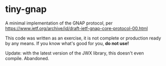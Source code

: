 # tiny-gnap

A minimal implementation of the GNAP protocol, per https://www.ietf.org/archive/id/draft-ietf-gnap-core-protocol-00.html

This code was written as an exercise, it is not complete or production ready by any means. If you know what's good for you, **do not use!**

Update: with the latest version of the JWX library, this doesn't even compile. Abandoned.
